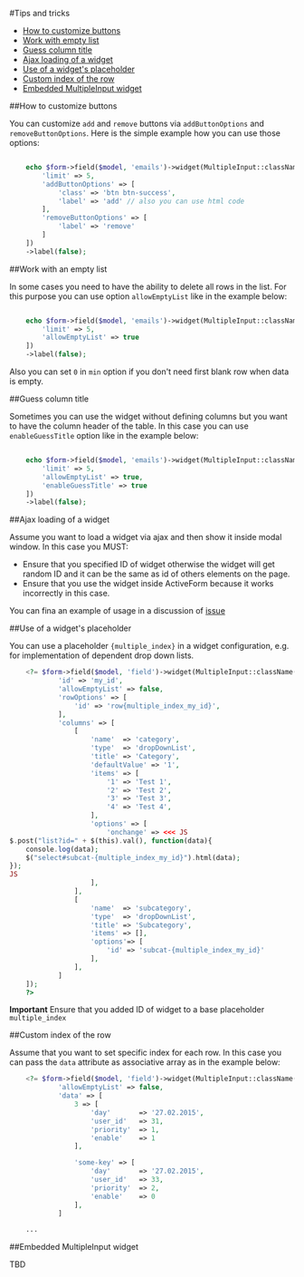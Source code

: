 #Tips and tricks

 - [How to customize buttons](#how-to-customize-buttons)
 - [Work with empty list](#work-with-empty-list)
 - [Guess column title](#guess-column-title)
 - [Ajax loading of a widget](#ajax-loading)
 - [Use of a widget's placeholder](#using-placeholder)
 - [Custom index of the row](#custom-index)
 - [Embedded MultipleInput widget](#embedded)

##How to customize buttons

You can customize `add` and `remove` buttons via `addButtonOptions` and `removeButtonOptions`. Here is the simple example
how you can use those options:

```php

    echo $form->field($model, 'emails')->widget(MultipleInput::className(), [
        'limit' => 5,
        'addButtonOptions' => [
            'class' => 'btn btn-success',
            'label' => 'add' // also you can use html code
        ],
        'removeButtonOptions' => [
            'label' => 'remove'
        ]
    ])
    ->label(false);

```

##Work with an empty list

In some cases you need to have the ability to delete all rows in the list. For this purpose you can use option `allowEmptyList` like in the example below:

```php

    echo $form->field($model, 'emails')->widget(MultipleInput::className(), [
        'limit' => 5,
        'allowEmptyList' => true
    ])
    ->label(false);

```

Also you can set `0` in `min` option if you don't need first blank row when data is empty.

##Guess column title

Sometimes you can use the widget without defining columns but you want to have the column header of the table.
In this case you can use `enableGuessTitle` option like in the example below:

```php

    echo $form->field($model, 'emails')->widget(MultipleInput::className(), [
        'limit' => 5,
        'allowEmptyList' => true,
        'enableGuessTitle' => true
    ])
    ->label(false);

```

##Ajax loading of a widget <a id="ajax-loading"></a>

Assume you want to load a widget via ajax and then show it inside modal window. In this case you MUST:

- Ensure that you specified ID of widget otherwise the widget will get random ID and it can be the same as id of others elements on the page.
- Ensure that you use the widget inside ActiveForm because it works incorrectly in this case.

You can fina an example of usage in a discussion of [issue](https://github.com/unclead/yii2-multiple-input/issues/58)

##Use of a widget's placeholder <a id="using-placeholder"></a>

You can use a placeholder `{multiple_index}` in a widget configuration, e.g. for implementation of dependent drop down lists.

```php
    <?= $form->field($model, 'field')->widget(MultipleInput::className(), [
            'id' => 'my_id',
            'allowEmptyList' => false,
            'rowOptions' => [
                'id' => 'row{multiple_index_my_id}',
            ],
            'columns' => [
                [
                    'name'  => 'category',
                    'type'  => 'dropDownList',
                    'title' => 'Category',
                    'defaultValue' => '1',
                    'items' => [
                        '1' => 'Test 1',
                        '2' => 'Test 2',
                        '3' => 'Test 3',
                        '4' => 'Test 4',
                    ],
                    'options' => [
                        'onchange' => <<< JS
$.post("list?id=" + $(this).val(), function(data){
    console.log(data);
    $("select#subcat-{multiple_index_my_id}").html(data);
});
JS
                    ],
                ],
                [
                    'name'  => 'subcategory',
                    'type'  => 'dropDownList',
                    'title' => 'Subcategory',
                    'items' => [],
                    'options'=> [
                        'id' => 'subcat-{multiple_index_my_id}'
                    ],
                ],
            ]
    ]);
    ?>
```

**Important** Ensure that you added ID of widget to a base placeholder `multiple_index`

##Custom index of the row <a id="custom-index"></a>

Assume that you want to set specific index for each row. In this case you can pass the `data` attribute as associative array
as in the example below:

```php
    <?= $form->field($model, 'field')->widget(MultipleInput::className(), [
            'allowEmptyList' => false,
            'data' => [
                3 => [
                    'day'       => '27.02.2015',
                    'user_id'   => 31,
                    'priority'  => 1,
                    'enable'    => 1
                ],

                'some-key' => [
                    'day'       => '27.02.2015',
                    'user_id'   => 33,
                    'priority'  => 2,
                    'enable'    => 0
                ],
            ]

    ...

```


##Embedded MultipleInput widget <a id="embedded"></a>

TBD